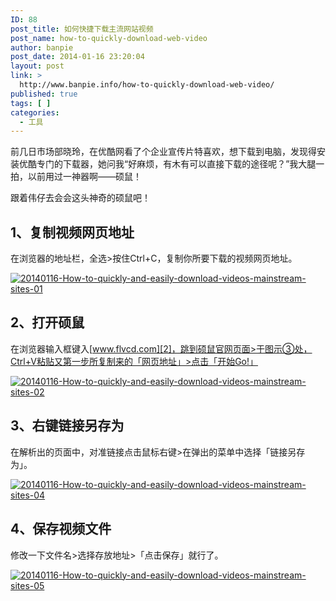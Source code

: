 ```yaml
---
ID: 88
post_title: 如何快捷下载主流网站视频
post_name: how-to-quickly-download-web-video
author: banpie
post_date: 2014-01-16 23:20:04
layout: post
link: >
  http://www.banpie.info/how-to-quickly-download-web-video/
published: true
tags: [ ]
categories:
  - 工具
---
```

前几日市场部晓玲，在优酷网看了个企业宣传片特喜欢，想下载到电脑，发现得安装优酷专门的下载器，她问我“好麻烦，有木有可以直接下载的途径呢？”我大腿一拍，以前用过一神器啊——硕鼠！

跟着伟仔去会会这头神奇的硕鼠吧！

## **1、复制视频网页地址**

在浏览器的地址栏，全选>按住Ctrl+C，复制你所要下载的视频网页地址。

[![20140116-How-to-quickly-and-easily-download-videos-mainstream-sites-01][1]][1]

## 2、打开硕鼠

在浏览器输入框键入[www.flvcd.com][2]，跳到硕鼠官网页面>于图示③处，Ctrl+V粘贴又第一步所复制来的「网页地址」>点击「开始Go!」

[![20140116-How-to-quickly-and-easily-download-videos-mainstream-sites-02][3]][3]

## 3、右键链接另存为

在解析出的页面中，对准链接点击鼠标右键>在弹出的菜单中选择「链接另存为」。

[![20140116-How-to-quickly-and-easily-download-videos-mainstream-sites-04][4]][4]

## 4、保存视频文件

修改一下文件名>选择存放地址>「点击保存」就行了。

[![20140116-How-to-quickly-and-easily-download-videos-mainstream-sites-05][5]][5]

 [1]: http://www.banpie.info/wp-content/uploads/2018/11/11.jpg
 [2]: http://www.flvcd.com/
 [3]: http://7arnhx.com1.z0.glb.clouddn.com/wp-content/uploads/2014/01/21.jpg
 [4]: http://7arnhx.com1.z0.glb.clouddn.com/wp-content/uploads/2014/01/41.jpg
 [5]: http://7arnhx.com1.z0.glb.clouddn.com/wp-content/uploads/2014/01/51.jpg